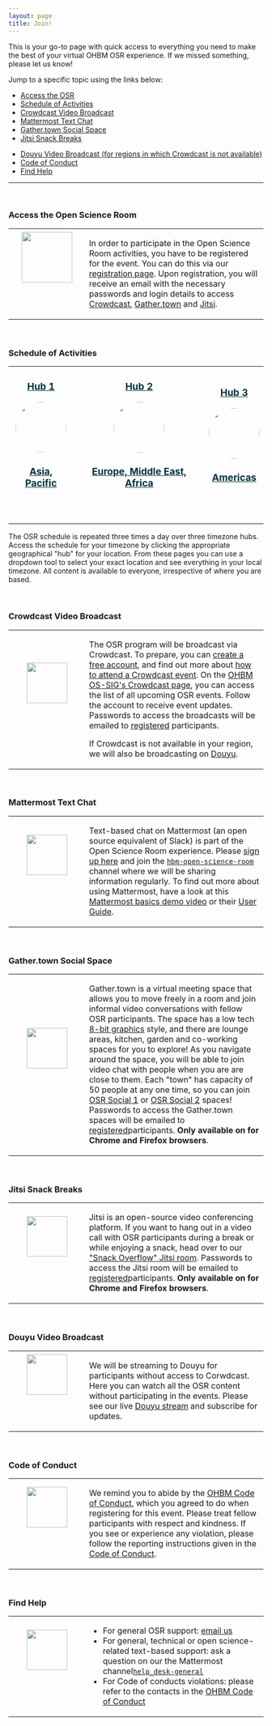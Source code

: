 ```yaml
---
layout: page
title: Join!
---
```


This is your go-to page with quick access to everything you need to make the best of your virtual OHBM OSR experience.
If we missed something, please let us know!

Jump to a specific topic using the links below:

- [Access the OSR](#access)
- [Schedule of Activities](#schedule)
- [Crowdcast Video Broadcast](#crowdcast)
- [Mattermost Text Chat](#mattermost)
- [Gather.town Social Space](#gather-town)
- [Jitsi Snack Breaks](#jitsi)
<!-- - [Youtube ](#youtube) -->
- [Douyu Video Broadcast (for regions in which Crowdcast is not available)](#douyu)
- [Code of Conduct](#coc)
- [Find Help](#help)

---

<div id='access'></div><br>
<div class="text-left"><h3>Access the Open Science Room</h2></div>
<table class="join">
    <tr class="join">
        <td class="join" style="width:30%; text-align:center;">
            <a style="display:block; color:#05323F" href="../register" _target="_blank">
            <aside>
            <header>
                <img src="../img/logo_semitransparent_1000x1000.png" style="height:100px;">
            </header>
            </aside>
            </a>
        </td>
        <td class="join" style="width:70%;">
            <p>
                In order to participate in the Open Science Room activities, you have to be registered for the event.
                You can do this via our <a href="../register" _target="_blank">registration page</a>.
                Upon registration, you will receive an email with the necessary passwords and login details to access <a href="#crowdcast" _target="_blank">Crowdcast</a>, <a href="#gather-town" _target="_blank">Gather.town</a> and <a href="#jitsi" _target="_blank">Jitsi</a>.
            </p>
        </td>
    </tr>
</table>

<div id='schedule'></div><br>
<div class="text-left"><h3>Schedule of Activities</h2></div>
<table class="people">
    <tr class="people">
        <td class="people">
            <a style="display:block; color:#05323F" href="../schedule/apac">
            <aside>
            <header>
                <h3>Hub 1</h3>
                <img src="../img/map_1.svg" style="height:100px; border-radius:50%;">
                <h3>Asia, Pacific</h3>
            </header>
            </aside>
            </a>
        </td>
        <td class="people">
            <a style="display:block; color:#05323F" href="../schedule/emea">
            <aside>
            <header>
                <h3>Hub 2</h3>
                <img src="../img/map_2.svg" style="height:100px; border-radius:50%;">
                <h3>Europe, Middle East, Africa</h3>
            </header>
            </aside>
            </a>
        </td>
        <td class="people">
            <a style="display:block; color:#05323F" href="../schedule/americas">
            <aside>
            <header>
                <h3>Hub 3</h3>
                <img src="../img/map_3.svg" style="height:100px; border-radius:50%;">
                <h3>Americas</h3>
            </header>
            </aside>
            </a>
        </td>
    </tr>
</table>

<div class="text-left">
    <p>The OSR schedule is repeated three times a day over three timezone hubs. Access the schedule for your timezone by clicking the appropriate geographical "hub" for your location. From these pages you can use a dropdown tool to select your exact location and see everything in your local timezone. All content is available to everyone, irrespective of where you are based.</p></div>



<div id='crowdcast'></div><br>
<div class="text-left"><h3>Crowdcast Video Broadcast</h2></div>
<table class="join">
    <tr class="join">
        <td class="join" style="width:30%; text-align:center;">
            <a style="display:block; color:#05323F" href="https://www.crowdcast.io/ossig2019" _target="_blank">
            <aside>
            <header>
                <img src="../img/crowdcast.png" style="height:80px;">
            </header>
            </aside>
            </a>
        </td>
        <td class="join" style="width:70%;">
            <p>
                The OSR program will be broadcast via Crowdcast. To prepare, you can <a href="https://www.crowdcast.io/" _target="_blank">create a free account</a>, and find out more about <a href="https://docs.crowdcast.io/en/articles/651701-attendee-quick-reference-guide" _target="_blank">how to attend a Crowdcast event</a>.
                On the <a href="https://www.crowdcast.io/ossig2019" _target="_blank">OHBM OS-SIG's Crowdcast page</a>, you can access the list of all upcoming OSR events. Follow the account to receive event updates. Passwords to access the broadcasts will be emailed to <a href="../register" _target="_blank">registered</a> participants.
            </p>
            <p>
                If Crowdcast is not available in your region, we will also be broadcasting on <a href="./#douyu" _target="_blank">Douyu</a>.
            </p>
        </td>
    </tr>
</table>


<div id='mattermost'></div><br>
<div class="text-left"><h3>Mattermost Text Chat<br></h2></div>
<table class="join">
    <tr class="join">
        <td class="join" style="width:30%; text-align:center;">
            <a style="display:block; color:#05323F" href="https://mattermost.brainhack.org/brainhack/channels/hbm-open-science-room" _target="_blank">
            <aside>
            <header>
                <img src="../img/mattermost.png" style="height:80px;">
            </header>
            </aside>
            </a>
        </td>
        <td class="join" style="width:70%">
            <p>
                Text-based chat on Mattermost (an open source equivalent of Slack) is part of the Open Science Room experience.
                Please <a href="https://mattermost.brainhack.org/signup_email" _target="_blank">sign up here</a> and join the <a href="https://mattermost.brainhack.org/brainhack/channels/hbm-open-science-room" _target="_blank"><code>hbm-open-science-room</code></a> channel where we will be sharing information regularly.
                To find out more about using Mattermost, have a look at this <a href="https://www.youtube.com/watch?v=eq4yEM5z5SY&list=PL-jqvaPsjQpMqnRgFEw_3fuGQbcVDTpaM&index=5" _target="_blank">Mattermost basics demo video</a> or their <a href="https://docs.mattermost.com/guides/user.html" _target="_blank">User Guide</a>.
            </p>
        </td>
    </tr>
</table>


<div id='gather-town'></div><br>
<div class="text-left"><h3>Gather.town Social Space<br></h2></div>
<table class="join">
    <tr class="join">
        <td class="join" style="width:30%; text-align:center;">
            <a style="display:block; color:#05323F" href="https://gather.town/SNvy8sSrEU73UIDF/hbmhack" _target="_blank">
            <aside>
            <header>
                <img src="../img/gather.png" style="height:80px;">
            </header>
            </aside>
            </a>
        </td>
        <td class="join" style="width:70%">
            <p>
                Gather.town is a virtual meeting space that allows you to move freely in a room and join informal video conversations with fellow OSR participants. The space has a low tech <a href="https://logicsimplified.com/newgames/rising-trend-of-pixel-art8-bit-graphic-style-use-in-modern-games/" _target="_blank">8-bit graphics</a> style, and there are lounge areas, kitchen, garden and co-working spaces for you to explore! As you navigate around the space, you will be able to join video chat with people when you are are close to them. Each "town" has capacity of 50 people at any one time, so you can join <a href="https://gather.town/SNvy8sSrEU73UIDF/hbmhack" _target="_blank">OSR Social 1</a> or <a href="https://gather.town/f1QNy1MCI3fPFvNv/hbmhack-2" _target="_blank">OSR Social 2</a> spaces! Passwords to access the Gather.town spaces will be emailed to <a href="../register" _target="_blank">registered</a>participants. <b>Only available on for Chrome and Firefox browsers</b>.
            </p>
        </td>
    </tr>
</table>


<div id='jitsi'></div><br>
<div class="text-left"><h3>Jitsi Snack Breaks<br></h2></div>
<table class="join">
    <tr class="join">
        <td class="join" style="width:30%; text-align:center;">
            <a style="display:block; color:#05323F" href="https://meet.jit.si/snackoverflow" _target="_blank">
            <aside>
            <header>
                <img src="../img/jitsi_logo.png" style="height:80px;">
            </header>
            </aside>
            </a>
        </td>
        <td class="join" style="width:70%">
            <p>
                Jitsi is an open-source video conferencing platform.
                If you want to hang out in a video call with OSR participants during a break or while enjoying a snack,
                head over to our <a href="https://meet.jit.si/snackoverflow" _target="_blank">"Snack Overflow" Jitsi room</a>. Passwords to access the Jitsi room will be emailed to <a href="../register" _target="_blank">registered</a>participants.  <b>Only available on for Chrome and Firefox browsers</b>.
            </p>
        </td>
    </tr>
</table>



<!-- <div id='youtube'></div><br>
<table class="join">
    <tr class="join">
        <td class="join" style="width:30%; text-align:center;">
            <a style="display:block; color:#05323F" href="https://www.youtube.com/channel/UChvSitFvqGDeA1y7MJs4CGQ" _target="_blank">
            <aside>
            <header>
                <img src="../img/youtube.png" style="height:80px;">
            </header>
            </aside>
            </a>
        </td>
        <td class="join" style="width:70%">
            <p>
                You can also watch the program passively, without participating in the events, via Youtube.
                All content will be streamed live to our <a href="https://www.youtube.com/channel/UChvSitFvqGDeA1y7MJs4CGQ" _target="_blank">OS-SIG Youtube Channel</a>. You can subscribe to the channel for event updates.
            </p>
        </td>
    </tr>
</table> -->


<div id='douyu'></div><br>
<div class="text-left"><h3>Douyu Video Broadcast<br></h2></div>
<table class="join">
    <tr class="join">
        <td class="join" style="width:30%; text-align:center;">
            <a style="display:block; color:#05323F" href="https://www.douyu.com/rfmri" _target="_blank">
            <aside>
            <header>
                <img src="../img/douyu.png" style="height:80px;">
            </header>
            </aside>
            </a>
        </td>
        <td class="join" style="width:70%">
            <p>
                We will be streaming to Douyu for participants  without access to Corwdcast. Here you can watch all the OSR content without participating in the events. Please see our live <a href="https://www.douyu.com/rfmri" _target="_blank">Douyu stream</a> and subscribe for updates.
            </p>
        </td>
    </tr>
</table>


<div id='coc'></div><br>
<div class="text-left"><h3>Code of Conduct<br></h2></div>
<table class="join">
    <tr class="join">
        <td class="join" style="width:30%; text-align:center;">
            <a style="display:block; color:#05323F" href="https://www.humanbrainmapping.org/i4a/pages/index.cfm?pageid=3846" _target="_blank">
            <aside>
            <header>
                <img src="../img/ohbm_logo_transparent.png" style="height:80px;">
            </header>
            </aside>
            </a>
        </td>
        <td class="join" style="width:70%">
            <p>
                We remind you to abide by the <a href="https://www.humanbrainmapping.org/i4a/pages/index.cfm?pageid=3846" _target="_blank">OHBM Code of Conduct</a>, which you agreed to do when registering for this event.
                Please treat fellow participants with respect and kindness.
                If you see or experience any violation, please follow the reporting instructions given in the <a href="https://www.humanbrainmapping.org/i4a/pages/index.cfm?pageid=3846" _target="_blank">Code of Conduct</a>.
            </p>
        </td>
    </tr>
</table>

<div id='help'></div><br>
<div class="text-left"><h3>Find Help</h2></div>
<table class="join">
    <tr class="join">
        <td class="join" style="width:30%; text-align:center;">
            <a style="display:block; color:#05323F" href="../contact" _target="_blank">
            <aside>
            <header>
                <img src="../img/logo-osr2020_cropped.png" style="height:80px;">
            </header>
            </aside>
            </a>
        </td>
        <td class="join" style="width:70%">
            <p>
                <ul>
                <li>
                For general OSR support: <a href="mailto:ohbm.osr@gmail.com" _target="_blank">email us</a>
                </li>
                <li>
                For general, technical or open science-related text-based support: ask a question on our the Mattermost channel<a href="https://mattermost.brainhack.org/brainhack/channels/help_desk-general" _target="_blank"><code>help_desk-general</code></a>
                </li>
                <li>
                For Code of conducts violations: please refer to the contacts in the <a href="https://www.humanbrainmapping.org/i4a/pages/index.cfm?pageid=3846" _target="_blank">OHBM Code of Conduct</a>
                </li>
                </ul>
            </p>
        </td>
    </tr>
</table>

